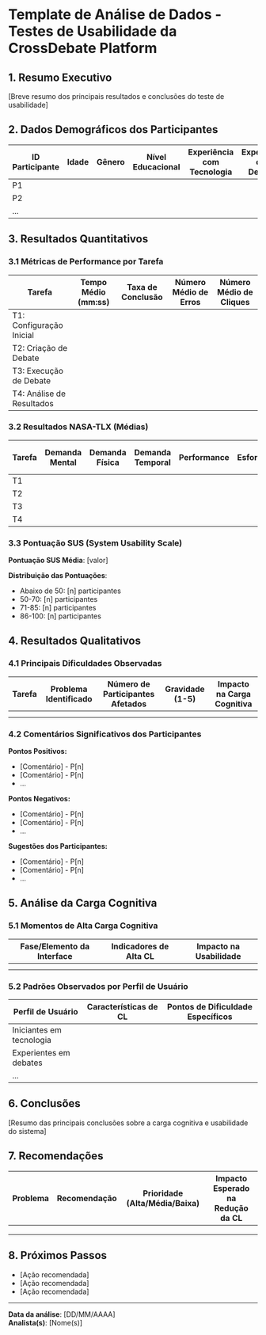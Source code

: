 # Template de Análise de Dados - Testes de Usabilidade da CrossDebate Platform

## 1. Resumo Executivo

[Breve resumo dos principais resultados e conclusões do teste de usabilidade]

## 2. Dados Demográficos dos Participantes

| ID Participante | Idade | Gênero | Nível Educacional | Experiência com Tecnologia | Experiência com Debates |
|----------------|-------|--------|-------------------|---------------------------|------------------------|
| P1             |       |        |                   |                           |                        |
| P2             |       |        |                   |                           |                        |
| ...            |       |        |                   |                           |                        |

## 3. Resultados Quantitativos

### 3.1 Métricas de Performance por Tarefa

| Tarefa | Tempo Médio (mm:ss) | Taxa de Conclusão | Número Médio de Erros | Número Médio de Cliques |
|--------|-------------------|------------------|----------------------|------------------------|
| T1: Configuração Inicial |  |  |  |  |
| T2: Criação de Debate   |  |  |  |  |
| T3: Execução de Debate  |  |  |  |  |
| T4: Análise de Resultados |  |  |  |  |

### 3.2 Resultados NASA-TLX (Médias)

| Tarefa | Demanda Mental | Demanda Física | Demanda Temporal | Performance | Esforço | Frustração | Índice TLX Geral |
|--------|---------------|--------------|-----------------|------------|---------|------------|-----------------|
| T1     |               |              |                 |            |         |            |                 |
| T2     |               |              |                 |            |         |            |                 |
| T3     |               |              |                 |            |         |            |                 |
| T4     |               |              |                 |            |         |            |                 |

### 3.3 Pontuação SUS (System Usability Scale)

**Pontuação SUS Média**: [valor]

**Distribuição das Pontuações**:
- Abaixo de 50: [n] participantes
- 50-70: [n] participantes
- 71-85: [n] participantes
- 86-100: [n] participantes

## 4. Resultados Qualitativos

### 4.1 Principais Dificuldades Observadas

| Tarefa | Problema Identificado | Número de Participantes Afetados | Gravidade (1-5) | Impacto na Carga Cognitiva |
|--------|----------------------|----------------------------------|-----------------|----------------------------|
|        |                      |                                  |                 |                            |
|        |                      |                                  |                 |                            |

### 4.2 Comentários Significativos dos Participantes

**Pontos Positivos:**
- [Comentário] - P[n]
- [Comentário] - P[n]
- ...

**Pontos Negativos:**
- [Comentário] - P[n]
- [Comentário] - P[n]
- ...

**Sugestões dos Participantes:**
- [Comentário] - P[n]
- [Comentário] - P[n]
- ...

## 5. Análise da Carga Cognitiva

### 5.1 Momentos de Alta Carga Cognitiva

| Fase/Elemento da Interface | Indicadores de Alta CL | Impacto na Usabilidade |
|---------------------------|------------------------|------------------------|
|                           |                        |                        |
|                           |                        |                        |

### 5.2 Padrões Observados por Perfil de Usuário

| Perfil de Usuário | Características de CL | Pontos de Dificuldade Específicos |
|-------------------|----------------------|----------------------------------|
| Iniciantes em tecnologia |                      |                                  |
| Experientes em debates |                      |                                  |
| ...                   |                      |                                  |

## 6. Conclusões

[Resumo das principais conclusões sobre a carga cognitiva e usabilidade do sistema]

## 7. Recomendações

| Problema | Recomendação | Prioridade (Alta/Média/Baixa) | Impacto Esperado na Redução da CL |
|----------|--------------|-------------------------------|-----------------------------------|
|          |              |                               |                                   |
|          |              |                               |                                   |
|          |              |                               |                                   |

## 8. Próximos Passos

- [Ação recomendada]
- [Ação recomendada]
- [Ação recomendada]

---

**Data da análise**: [DD/MM/AAAA]  
**Analista(s)**: [Nome(s)]
